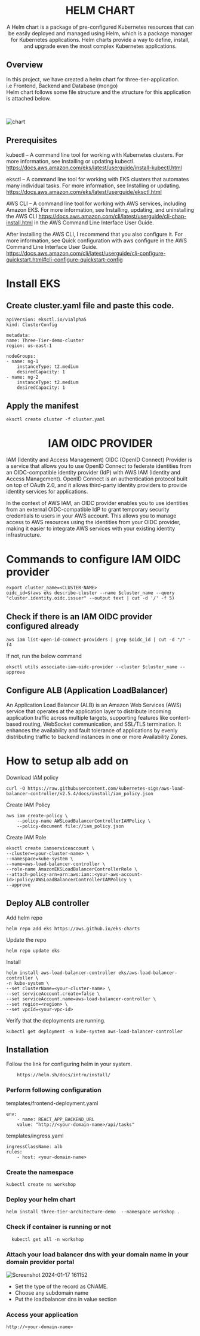 <h1 align="center">
        HELM CHART
</h1>

<p align="center"> A Helm chart is a package of pre-configured Kubernetes resources that can be easily deployed and managed using Helm, which is a package manager for Kubernetes applications. Helm charts provide a way to define, install, and upgrade even the most complex Kubernetes applications. </p>

## Overview ##

In this project, we have created a helm chart for three-tier-application.<br>
i.e Frontend, Backend and Database (mongo)<br>
Helm chart follows some file structure and the structure for this application is attached below.

  <br>

  ![chart](https://github.com/LondheShubham153/TWSThreeTierAppChallenge/assets/108048384/d680daa7-1f6d-4f79-85f7-b7baa4accec8)


## Prerequisites ##

kubectl – A command line tool for working with Kubernetes clusters. For more information, see Installing or updating kubectl.
    https://docs.aws.amazon.com/eks/latest/userguide/install-kubectl.html

eksctl – A command line tool for working with EKS clusters that automates many individual tasks. For more information, see Installing or updating. https://docs.aws.amazon.com/eks/latest/userguide/eksctl.html

AWS CLI – A command line tool for working with AWS services, including Amazon EKS. For more information, see Installing, updating, and uninstalling the AWS CLI https://docs.aws.amazon.com/cli/latest/userguide/cli-chap-install.html in the AWS Command Line Interface User Guide.

After installing the AWS CLI, I recommend that you also configure it. For more information, see Quick configuration with aws configure in the AWS Command Line Interface User Guide. https://docs.aws.amazon.com/cli/latest/userguide/cli-configure-quickstart.html#cli-configure-quickstart-config

 # Install EKS
 ## Create cluster.yaml file and paste this code.

    apiVersion: eksctl.io/v1alpha5
    kind: ClusterConfig

    metadata:
    name: Three-Tier-demo-cluster
    region: us-east-1

    nodeGroups:
    - name: ng-1
        instanceType: t2.medium
        desiredCapacity: 1
    - name: ng-2
        instanceType: t2.medium
        desiredCapacity: 1

  ## Apply the manifest

    eksctl create cluster -f cluster.yaml

<h1 align="center">
    IAM OIDC PROVIDER
</h1>

IAM (Identity and Access Management) OIDC (OpenID Connect) Provider is a service that allows you to use OpenID Connect to federate identities from an OIDC-compatible identity provider (IdP) with AWS IAM (Identity and Access Management). OpenID Connect is an authentication protocol built on top of OAuth 2.0, and it allows third-party identity providers to provide identity services for applications.

In the context of AWS IAM, an OIDC provider enables you to use identities from an external OIDC-compatible IdP to grant temporary security credentials to users in your AWS account. This allows you to manage access to AWS resources using the identities from your OIDC provider, making it easier to integrate AWS services with your existing identity infrastructure.


 # Commands to configure IAM OIDC provider 

    export cluster_name=<CLUSTER-NAME>
    oidc_id=$(aws eks describe-cluster --name $cluster_name --query "cluster.identity.oidc.issuer" --output text | cut -d '/' -f 5) 

  ## Check if there is an IAM OIDC provider configured already

    aws iam list-open-id-connect-providers | grep $oidc_id | cut -d "/" -f4

  If not, run the below command

    eksctl utils associate-iam-oidc-provider --cluster $cluster_name --approve

 ## Configure ALB (Application LoadBalancer)

    
 An Application Load Balancer (ALB) is an Amazon Web Services (AWS) service that operates at the application layer to distribute incoming application traffic across multiple targets, supporting features like content-based routing, WebSocket communication, and SSL/TLS termination. It enhances the availability and fault tolerance of applications by evenly distributing traffic to backend instances in one or more Availability Zones.

 # How to setup alb add on

 Download IAM policy

    curl -O https://raw.githubusercontent.com/kubernetes-sigs/aws-load-balancer-controller/v2.5.4/docs/install/iam_policy.json

 Create IAM Policy

    aws iam create-policy \
        --policy-name AWSLoadBalancerControllerIAMPolicy \
        --policy-document file://iam_policy.json

 Create IAM Role

    eksctl create iamserviceaccount \
    --cluster=<your-cluster-name> \
    --namespace=kube-system \
    --name=aws-load-balancer-controller \
    --role-name AmazonEKSLoadBalancerControllerRole \
    --attach-policy-arn=arn:aws:iam::<your-aws-account-id>:policy/AWSLoadBalancerControllerIAMPolicy \
    --approve

 ## Deploy ALB controller

 Add helm repo

    helm repo add eks https://aws.github.io/eks-charts

 Update the repo

    helm repo update eks

 Install

    helm install aws-load-balancer-controller eks/aws-load-balancer-controller \
    -n kube-system \
    --set clusterName=<your-cluster-name> \
    --set serviceAccount.create=false \
    --set serviceAccount.name=aws-load-balancer-controller \
    --set region=<region> \
    --set vpcId=<your-vpc-id>

 Verify that the deployments are running.

    kubectl get deployment -n kube-system aws-load-balancer-controller


## Installation 

  Follow the link for configuring helm in your system.

        https://helm.sh/docs/intro/install/

  ### Perform following configuration
  templates/frontend-deployment.yaml

    env:
        - name: REACT_APP_BACKEND_URL
        value: "http://<your-domain-name>/api/tasks"

  templates/ingress.yaml

    ingressClassName: alb
    rules:
        - host: <your-domain-name>


  ### Create the namespace 

    kubectl create ns workshop


  ### Deploy your helm chart 

    helm install three-tier-architecture-demo  --namespace workshop .

  ### Check if container is running or not 
      kubectl get all -n workshop 

 ### Attach your load balancer dns with your domain name in your domain provider portal
 ![Screenshot 2024-01-17 161152](https://github.com/LondheShubham153/TWSThreeTierAppChallenge/assets/108048384/4b573f9b-d97c-4e36-bb73-1ea2aa5c8cd3)

  * Set the type of the record as CNAME.<br>
  * Choose any subdomain name<br>
  * Put the loadbalancer dns in value section

  ### Access your application 

    http://<your-domain-name>